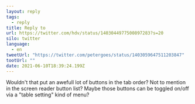 ```yaml
---
layout: reply
tags:
  - reply
title: Reply to
url: https://twitter.com/hdv/status/1403044977500897283?s=20
silo: twitter
language:
  - en
tweetUrl: "https://twitter.com/petergoes/status/1403059647511203847"
tootUrl: ""
date: 2021-06-10T18:39:24.199Z
---
```

Wouldn't that put an awefull lot of buttons in the tab order? Not to mention in the screen reader button list? Maybe those buttons can be toggled on/off via a "table setting" kind of menu?